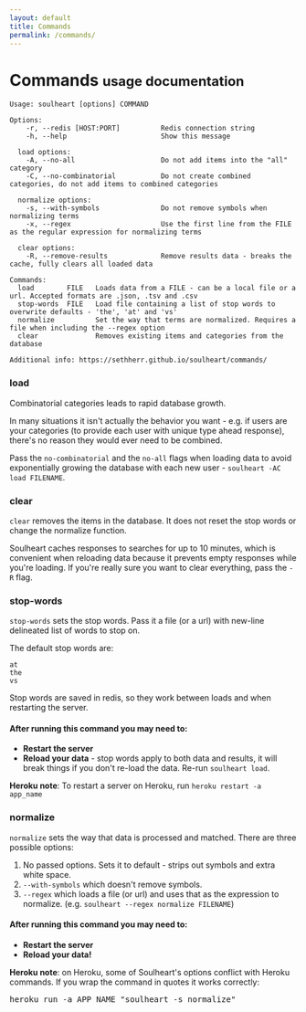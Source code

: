 ```yaml
---
layout: default
title: Commands
permalink: /commands/
---
```


<div class="page-header main-header"><h1>
Commands <small>usage documentation</small>
</h1>
</div>


    Usage: soulheart [options] COMMAND

    Options:
        -r, --redis [HOST:PORT]          Redis connection string
        -h, --help                       Show this message

      load options:
        -A, --no-all                     Do not add items into the "all" category
        -C, --no-combinatorial           Do not create combined categories, do not add items to combined categories

      normalize options:
        -s, --with-symbols               Do not remove symbols when normalizing terms
        -x, --regex                      Use the first line from the FILE as the regular expression for normalizing terms

      clear options:
        -R, --remove-results             Remove results data - breaks the cache, fully clears all loaded data

    Commands:
      load        FILE   Loads data from a FILE - can be a local file or a url. Accepted formats are .json, .tsv and .csv
      stop-words  FILE   Load file containing a list of stop words to overwrite defaults - 'the', 'at' and 'vs'
      normalize          Set the way that terms are normalized. Requires a file when including the --regex option
      clear              Removes existing items and categories from the database

    Additional info: https://sethherr.github.io/soulheart/commands/



### load

Combinatorial categories leads to rapid database growth.

In many situations it isn't actually the behavior you want - e.g. if users are your categories (to provide each user with unique type ahead response), there's no reason they would ever need to be combined.

Pass the `no-combinatorial` and the `no-all` flags when loading data to avoid exponentially growing the database with each new user - `soulheart -AC load FILENAME`.


### clear

`clear` removes the items in the database. It does not reset the stop words or change the normalize function.

Soulheart caches responses to searches for up to 10 minutes, which is convenient when reloading data because it prevents empty responses while you're loading. If you're really sure you want to clear everything, pass the `-R` flag.

### stop-words

`stop-words` sets the stop words. Pass it a file (or a url) with new-line delineated list of words to stop on.

The default stop words are: 
    
    at
    the
    vs

Stop words are saved in redis, so they work between loads and when restarting the server. 

<div class="alert alert-warning">
<h4>After running this command you may need to:</h4>
<ul><li><strong>Restart the server</strong></li>
<li><strong>Reload your data</strong> - stop words apply to both data and results, it will break things if you don't re-load the data. Re-run <code>soulheart load</code>.</li></ul>
</div>

<div class="alert alert-info">
<p><strong>Heroku note</strong>: To restart a server on Heroku, run <code>heroku restart -a app_name</code></p>
</div>

### normalize

`normalize` sets the way that data is processed and matched. There are three possible options:

1. No passed options. Sets it to default - strips out symbols and extra white space.
2. `--with-symbols` which doesn't remove symbols.
3. `--regex` which loads a file (or url) and uses that as the expression to normalize. (e.g. `soulheart --regex normalize FILENAME`)


<div class="alert alert-warning">
<h4>After running this command you may need to:</h4>
<ul><li><strong>Restart the server</strong></li>
<li><strong>Reload your data!</strong></li></ul>
</div>

<div class="alert alert-info">
<p><strong>Heroku note</strong>: on Heroku, some of Soulheart's options conflict with Heroku commands. If you wrap the command in quotes it works correctly:</p>
<p><pre>heroku run -a APP_NAME "soulheart -s normalize"</pre></p>
</div>